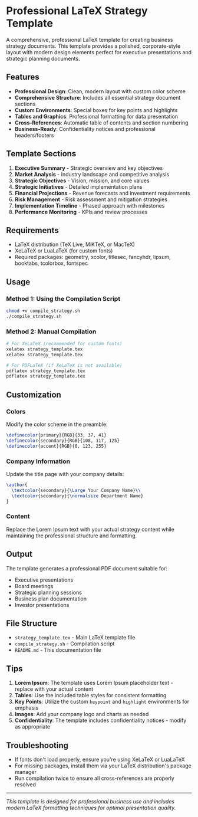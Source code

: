 # Professional LaTeX Strategy Template

A comprehensive, professional LaTeX template for creating business strategy documents. This template provides a polished, corporate-style layout with modern design elements perfect for executive presentations and strategic planning documents.

## Features

- **Professional Design**: Clean, modern layout with custom color scheme
- **Comprehensive Structure**: Includes all essential strategy document sections
- **Custom Environments**: Special boxes for key points and highlights
- **Tables and Graphics**: Professional formatting for data presentation
- **Cross-References**: Automatic table of contents and section numbering
- **Business-Ready**: Confidentiality notices and professional headers/footers

## Template Sections

1. **Executive Summary** - Strategic overview and key objectives
2. **Market Analysis** - Industry landscape and competitive analysis
3. **Strategic Objectives** - Vision, mission, and core values
4. **Strategic Initiatives** - Detailed implementation plans
5. **Financial Projections** - Revenue forecasts and investment requirements
6. **Risk Management** - Risk assessment and mitigation strategies
7. **Implementation Timeline** - Phased approach with milestones
8. **Performance Monitoring** - KPIs and review processes

## Requirements

- LaTeX distribution (TeX Live, MiKTeX, or MacTeX)
- XeLaTeX or LuaLaTeX (for custom fonts)
- Required packages: geometry, xcolor, titlesec, fancyhdr, lipsum, booktabs, tcolorbox, fontspec

## Usage

### Method 1: Using the Compilation Script
```bash
chmod +x compile_strategy.sh
./compile_strategy.sh
```

### Method 2: Manual Compilation
```bash
# For XeLaTeX (recommended for custom fonts)
xelatex strategy_template.tex
xelatex strategy_template.tex

# For PDFLaTeX (if XeLaTeX is not available)
pdflatex strategy_template.tex
pdflatex strategy_template.tex
```

## Customization

### Colors
Modify the color scheme in the preamble:
```latex
\definecolor{primary}{RGB}{33, 37, 41}
\definecolor{secondary}{RGB}{108, 117, 125}
\definecolor{accent}{RGB}{0, 123, 255}
```

### Company Information
Update the title page with your company details:
```latex
\author{
  \textcolor{secondary}{\Large Your Company Name}\\
  \textcolor{secondary}{\normalsize Department Name}
}
```

### Content
Replace the Lorem Ipsum text with your actual strategy content while maintaining the professional structure and formatting.

## Output

The template generates a professional PDF document suitable for:
- Executive presentations
- Board meetings
- Strategic planning sessions
- Business plan documentation
- Investor presentations

## File Structure

- `strategy_template.tex` - Main LaTeX template file
- `compile_strategy.sh` - Compilation script
- `README.md` - This documentation file

## Tips

1. **Lorem Ipsum**: The template uses Lorem Ipsum placeholder text - replace with your actual content
2. **Tables**: Use the included table styles for consistent formatting
3. **Key Points**: Utilize the custom `keypoint` and `highlight` environments for emphasis
4. **Images**: Add your company logo and charts as needed
5. **Confidentiality**: The template includes confidentiality notices - modify as appropriate

## Troubleshooting

- If fonts don't load properly, ensure you're using XeLaTeX or LuaLaTeX
- For missing packages, install them via your LaTeX distribution's package manager
- Run compilation twice to ensure all cross-references are properly resolved

---

*This template is designed for professional business use and includes modern LaTeX formatting techniques for optimal presentation quality.*